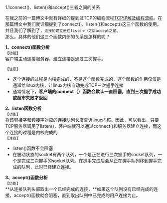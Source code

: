 1.1connect()、listen()和accept()三者之间的关系

在我之前的一篇博文中就有详细的提到过TCP的编程流程[TCP详解及编程流程](https://blog.csdn.net/qq_43412060/article/details/107115196 "TCP详解及编程流程")。在那篇博文中我们就详细提到了connect()、listen()和accept()这三个函数的使用。并且我们了解到了，`连接的建立是在listen()之后accept之前`。  
那么，具体的他们这三个函数内部的关系是怎样的呢？

**1、connect()函数分析**  
`【功能】`  
客户端主动连接服务器，建立连接是通过三次握手。

`【注意】`

-   这个连接的过程是内核完成的，不是这个函数完成的，这个函数的作用仅仅是通知给linux内核，让linux内核自动完成TCP三次握手连接
-   通常情况下，**客户端的connect（）函数会默认一直阻塞，直到三次握手成功或超市失败才返回**

**2、listen函数分析**  
`【功能】`  
将该套接字和套接字对应的连接队列长度告诉linux内核。因此，可以看出，只要TCP服务器调用了listen()，客户端就可以通过connect()和服务器建立连接，而这个连接的过程是内核完成的  
`【注意】`

-   listen()函数不会阻塞
-   在被动状态的socket有两个队列，一个是正在进行三次握手的socket队列，一个是完成三次握手的socket队列。在握手完成后会从正在握手队列移到握手完成的队列，此时已经建立连接。

**3、accept()函数分析**  
`【功能】`  
**从连接队列头部取出一个已经完成的连接，**如果这个队列没有已经完成的连接，accept()函数就会阻塞，直到取出队列中已完成的用户连接为止。
